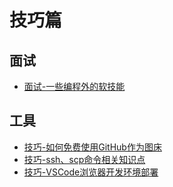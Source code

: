 # 技巧篇

## 面试
* [面试-一些编程外的软技能](./2020-05/2020-05-28/面试-一些编程外的软技能.md)

## 工具
* [技巧-如何免费使用GitHub作为图床](./2020-05/2020-05-30/技巧-如何免费使用GitHub作为图床.md)
* [技巧-ssh、scp命令相关知识点](./2020-06/2020-06-09/技巧-shell脚本解决ssh、scp命令需要输入密码的问题.md)
* [技巧-VSCode浏览器开发环境部署](./2020-06/2020-06-24/技巧-VSCode浏览器开发环境部署.md)